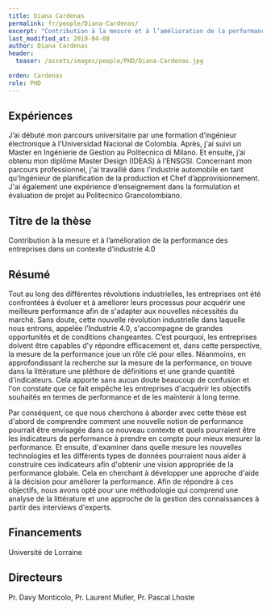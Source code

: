 ```yaml
---
title: Diana Cardenas
permalink: fr/people/Diana-Cardenas/
excerpt: "Contribution à la mesure et à l’amélioration de la performance des entreprises dans un contexte d’industrie 4.0"
last_modified_at: 2019-04-08
author: Diana Cardenas
header:
  teaser: /assets/images/people/PHD/Diana-Cardenas.jpg

orden: Cardenas
role: PHD
---
```


## Expériences

J’ai débuté mon parcours universitaire par une formation d’ingénieur électronique à l'Universidad Nacional de Colombia. Après, j'ai suivi un Master en Ingénierie de Gestion au Politecnico di Milano. Et ensuite, j’ai obtenu mon diplôme Master Design (IDEAS) à l’ENSGSI. Concernant mon parcours professionnel, j'ai travaillé dans l’industrie automobile en tant qu'Ingénieur de planification de la production et Chef d’approvisionnement. J'ai également une expérience d’enseignement dans la formulation et évaluation de projet au Politecnico Grancolombiano. 

## Titre de la thèse

Contribution à la mesure et à l’amélioration de la performance des entreprises dans un contexte d’industrie 4.0

## Résumé 

Tout au long des différentes révolutions industrielles, les entreprises ont été confrontées à évoluer et à améliorer leurs processus pour acquérir une meilleure performance afin de s'adapter aux nouvelles nécessités du marché. Sans doute, cette nouvelle révolution industrielle dans laquelle nous entrons, appelée l’Industrie 4.0, s'accompagne de grandes opportunités et de conditions changeantes. C’est pourquoi, les entreprises doivent être capables d'y répondre efficacement et, dans cette perspective, la mesure de la performance joue un rôle clé pour elles. Néanmoins, en approfondissant la recherche sur la mesure de la performance, on trouve dans la littérature une pléthore de définitions et une grande quantité d'indicateurs. Cela apporte sans aucun doute beaucoup de confusion et l'on constate que ce fait empêche les entreprises d'acquérir les objectifs souhaités en termes de performance et de les maintenir à long terme.  

Par conséquent, ce que nous cherchons à aborder avec cette thèse est d'abord de comprendre comment une nouvelle notion de performance pourrait être envisagée dans ce nouveau contexte et quels pourraient être les indicateurs de performance à prendre en compte pour mieux mesurer la performance. Et ensuite, d'examiner dans quelle mesure les nouvelles technologies et les différents types de données pourraient nous aider à construire ces indicateurs afin d'obtenir une vision appropriée de la performance globale. Cela en cherchant à développer une approche d'aide à la décision pour améliorer la performance. Afin de répondre à ces objectifs, nous avons opté pour une méthodologie qui comprend une analyse de la littérature et une approche de la gestion des connaissances à partir des interviews d'experts.

## Financements  

Université de Lorraine 

## Directeurs 

Pr. Davy Monticolo, Pr. Laurent Muller, Pr. Pascal Lhoste 